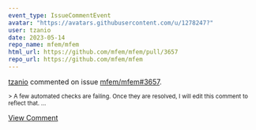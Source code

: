 ```yaml
---
event_type: IssueCommentEvent
avatar: "https://avatars.githubusercontent.com/u/1278247?"
user: tzanio
date: 2023-05-14
repo_name: mfem/mfem
html_url: https://github.com/mfem/mfem/pull/3657
repo_url: https://github.com/mfem/mfem
---
```


<a href='https://github.com/tzanio' target='_blank'>tzanio</a> commented on issue <a href='https://github.com/mfem/mfem/pull/3657' target='_blank'>mfem/mfem#3657</a>.

<small>> A few automated checks are failing. Once they are resolved, I will edit this comment to reflect that....</small>

<a href='https://github.com/mfem/mfem/pull/3657' target='_blank'>View Comment</a>